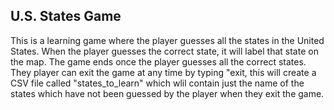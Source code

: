 <h2>U.S. States Game</h2>

This is a learning game where the player guesses all the states in the United States. When the player guesses the correct state, it will label that state on the map. The game ends once the player guesses all the correct states. They player can exit the game at any time by typing "exit, this will create a CSV file called "states_to_learn" which wlil contain just the name of the states which have not been guessed by the player when they exit the game. 
